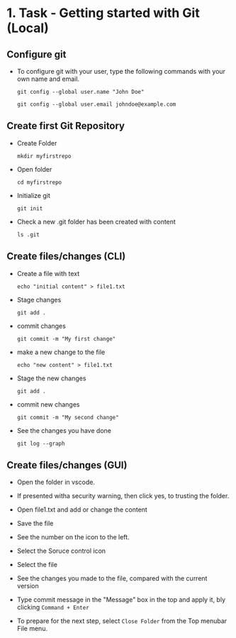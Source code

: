 # 1. Task - Getting started with Git (Local)


## Configure git
- To configure git with your user, type the following commands with your own name and email.

    `git config --global user.name "John Doe"`
    
    `git config --global user.email johndoe@example.com`


## Create first Git Repository

- Create Folder

    `mkdir myfirstrepo`

- Open folder

    `cd myfirstrepo`

- Initialize git

    `git init`

- Check a new .git folder has been created with content

    `ls .git`


## Create files/changes (CLI)

- Create a file with text

    `echo "initial content" > file1.txt`

- Stage changes

    `git add .`

- commit changes

    `git commit -m "My first change"`

- make a new change to the file

    `echo "new content" > file1.txt`

- Stage the new changes

    `git add .`

- commit new changes

    `git commit -m "My second change"`

- See the changes you have done

    `git log --graph`



## Create files/changes (GUI)

- Open the folder in vscode.
- If presented witha  security warning, then click yes, to trusting the folder.

- Open file1.txt and add or change the content
- Save the file

- See the number on the icon to the left.

- Select the Soruce control icon

- Select the file
- See the changes you made to the file, compared with the current version

- Type commit message in the "Message" box in the top and apply it, bly clicking `Command + Enter`

- To prepare for the next step, select `Close Folder` from the Top menubar File menu.